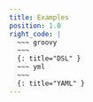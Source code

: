 ```yaml
---
title: Examples
position: 1.0
right_code: |
  ~~~ groovy
  ~~~
  {: title="DSL" }
  ~~~ yml
  ~~~
  {: title="YAML" }  
---
```

